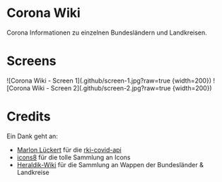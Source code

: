 # Corona Wiki

Corona Informationen zu einzelnen Bundesländern und Landkreisen.


# Screens
<di>
![Corona Wiki - Screen 1](.github/screen-1.jpg?raw=true {width=200})
![Corona Wiki - Screen 2](.github/screen-2.jpg?raw=true {width=200})

# Credits

Ein Dank geht an:  
- [Marlon Lückert](https://marlon-lueckert.de/) für die [rki-covid-api](https://github.com/marlon360/rki-covid-api)
- [icons8](https://icons8.de/) für die tolle Sammlung an Icons
- [Heraldik-Wiki](https://www.heraldik-wiki.de/) für die Sammlung an Wappen der Bundesländer & Landkreise